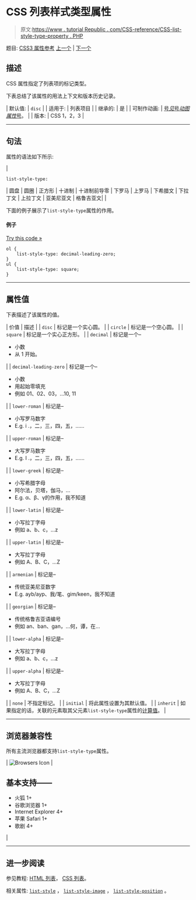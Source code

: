 # CSS 列表样式类型属性

> 原文:[https://www . tutorial Republic . com/CSS-reference/CSS-list-style-type-property . PHP](https://www.tutorialrepublic.com/css-reference/css-list-style-type-property.php)

题目: [CSS3 属性参考](css3-properties.php) [上一个](css-list-style-position-property.php) | [下一个](css-margin-property.php)

## 描述

CSS 属性指定了列表项的标记类型。

下表总结了该属性的用法上下文和版本历史记录。

| 默认值: | `disc` |
| 适用于: | 列表项目 |
| 继承的: | 是 |
| 可制作动画: | [号*见*号*动图属性*号](css-animatable-properties.php)。 |
| 版本: | CSS 1，2，3 |

* * *

## 句法

属性的语法如下所示:

| 

```
list-style-type: 
```

 | 圆盘 &#124; 圆圈 &#124; 正方形 &#124; 十进制 &#124; 十进制前导零 &#124; 下罗马 &#124; 上罗马 &#124; 下希腊文 &#124; 下拉丁文 &#124; 上拉丁文 &#124; 亚美尼亚文 &#124; 格鲁吉亚文&#124; |

下面的例子展示了`list-style-type`属性的作用。

#### 例子

[Try this code »](../codelab.php?topic=css&file=list-style-type-property "Try this code using online Editor")

```
ol {
    list-style-type: decimal-leading-zero;
}
ul {
    list-style-type: square;
}
```

* * *

## 属性值

下表描述了该属性的值。

| 价值 | 描述 |
| `disc` | 标记是一个实心圆。 |
| `circle` | 标记是一个空心圆。 |
| `square` | 标记是一个实心正方形。 |
| `decimal` | 标记是一个–

*   小数
*   从 1 开始。

 |
| `decimal-leading-zero` | 标记是一个–

*   小数
*   用起始零填充
*   例如 01、02、03，...10, 11

 |
| `lower-roman` | 标记是–

*   小写罗马数字
*   E.g. i .，二，三，四，五，……

 |
| `upper-roman` | 标记是–

*   大写罗马数字
*   E.g. I .，二，三，四，五，……

 |
| `lower-greek` | 标记是–

*   小写希腊字母
*   阿尔法，贝塔，伽马，...
*   E.g. α、β、γ的作用，我不知道

 |
| `lower-latin` | 标记是–

*   小写拉丁字母
*   例如 a、b、c，...z

 |
| `upper-latin` | 标记是–

*   大写拉丁字母
*   例如 A、B、C，...Z

 |
| `armenian` | 标记是–

*   传统亚美尼亚数字
*   E.g. ayb/ayp、我/笔、gim/keen，我不知道

 |
| `georgian` | 标记是–

*   传统格鲁吉亚语编号
*   例如 an、ban、gan，...何，谭，在...

 |
| `lower-alpha` | 标记是–

*   大写拉丁字母
*   例如 a、b、c，...z

 |
| `upper-alpha` | 标记是–

*   大写拉丁字母
*   例如 A、B、C，...Z

 |
| `none` | 不指定标记。 |
| `initial` | 将此属性设置为其默认值。 |
| `inherit` | 如果指定的话，关联的元素取其父元素`list-style-type`属性的[计算值](../definitions.php#computed-value)。 |

* * *

## 浏览器兼容性

所有主流浏览器都支持`list-style-type`属性。

| ![Browsers Icon](../Images/e9331123c77668c1832e541c2fca1002.png) | 

## 基本支持——

*   火狐 1+
*   谷歌浏览器 1+
*   Internet Explorer 4+
*   苹果 Safari 1+
*   歌剧 4+

 |

* * *

## 进一步阅读

参见教程: [HTML 列表](../html-tutorial/html-lists.php)， [CSS 列表](../css-tutorial/css-lists.php)。

相关属性: [`list-style`](css-list-style-property.php) ， [`list-style-image`](css-list-style-image-property.php) ， [`list-style-position`](css-list-style-position-property.php) 。